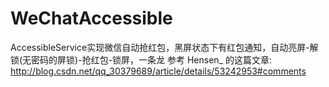 # WeChatAccessible
AccessibleService实现微信自动抢红包，黑屏状态下有红包通知，自动亮屏-解锁(无密码的屏锁)-抢红包-锁屏，一条龙
参考 Hensen_ 的这篇文章: http://blog.csdn.net/qq_30379689/article/details/53242953#comments
